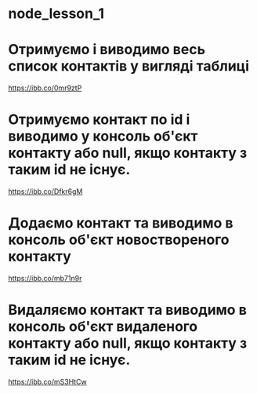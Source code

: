 # node_lesson_1
# Отримуємо і виводимо весь список контактів у вигляді таблиці
https://ibb.co/0mr9ztP
# Отримуємо контакт по id і виводимо у консоль об'єкт контакту або null, якщо контакту з таким id не існує.
https://ibb.co/Dfkr6gM
# Додаємо контакт та виводимо в консоль об'єкт новоствореного контакту
https://ibb.co/mb71n9r
# Видаляємо контакт та виводимо в консоль об'єкт видаленого контакту або null, якщо контакту з таким id не існує.
https://ibb.co/mS3HtCw
